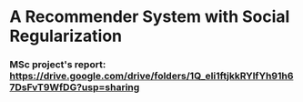 # A Recommender System with Social Regularization

### MSc project's report:  https://drive.google.com/drive/folders/1Q_eIi1ftjkkRYlfYh91h67DsFvT9WfDG?usp=sharing